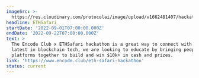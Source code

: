 ```yaml
---
imageSrc: >-
  https://res.cloudinary.com/protocolai/image/upload/v1662481407/hackathons/encode_ethsafari_rdlkze.png
headline: ETHSafari
startDate: '2022-09-01T07:00:00.000Z'
endDate: '2022-09-22T07:00:00.000Z'
text: >
  The Encode Club x ETHSafari hackathon is a great way to connect with the
  latest in blockchain tech, we are looking to educate by bringing people and
  platforms together to build and win $10k+ in cash and prizes.
link: 'https://www.encode.club/eth-safari-hackathon'
status: current
---
```


